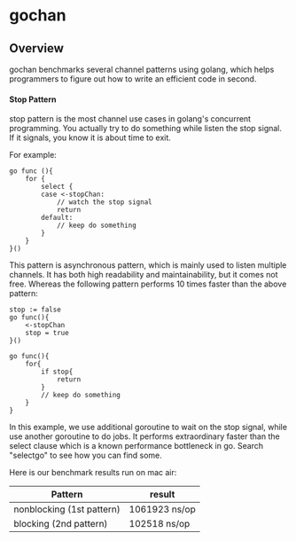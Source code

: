 # gochan


## Overview

gochan benchmarks several channel patterns using golang, which helps programmers to figure out how to write an efficient code in second.


#### Stop Pattern
stop pattern is the most channel use cases in golang's concurrent programming. You actually try to do something while listen the stop signal. If it signals, you know it is about time to exit.

For example:

```
go func (){
    for {
        select {
        case <-stopChan:
            // watch the stop signal
            return
        default:
            // keep do something
        }
    }
}()
```
This pattern is asynchronous pattern, which is mainly used to listen multiple channels. It has both high readability and maintainability, but it comes not free. Whereas the following pattern performs 10 times faster than the above pattern:

```
stop := false
go func(){
    <-stopChan
    stop = true
}()

go func(){
    for{
        if stop{
            return
        }
        // keep do something
    }
}

```
In this example, we use additional goroutine to wait on the stop signal, while use another goroutine to do jobs.
It performs extraordinary faster than the select clause which is a known performance bottleneck in go. Search "selectgo" to see how you can find some.

Here is our benchmark results run on mac air:

Pattern | result
------------ | -------------
nonblocking (1st pattern) | 1061923 ns/op
blocking (2nd pattern) | 102518 ns/op

